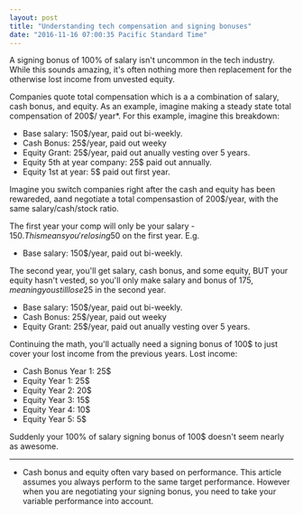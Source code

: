 ```yaml
---
layout: post
title: "Understanding tech compensation and signing bonuses"
date: "2016-11-16 07:00:35 Pacific Standard Time"
---
```


A signing bonus of 100% of salary isn't uncommon in the tech industry. While this sounds amazing, it's often nothing more then replacement for the otherwise lost income from unvested equity.

Companies quote total compensation which is a a combination of salary, cash bonus, and equity. As an example, imagine making a steady state total compensation of 200$/ year*. For this example, imagine this breakdown:

* Base salary: 150$/year, paid out bi-weekly. 
* Cash Bonus: 25$/year,  paid out weeky
* Equity Grant: 25$/year, paid out anually vesting over 5 years. 
* Equity 5th at year company: 25$ paid out annually.
* Equity 1st at year: 5$ paid out first year. 

Imagine you switch companies right after the cash and equity has been rewareded, aand negotiate a total compensastion of 200$/year, with the same salary/cash/stock ratio. 

The first year your comp will only be your salary - 150$. This means you're losing 50$ on the first year. E.g.

* Base salary: 150$/year, paid out bi-weekly. 

The second year, you'll get salary, cash bonus, and some equity, BUT your equity hasn't vested, so you'll only make salary and bonus of 175$, meaning you still lose 25$ in the second year.

* Base salary: 150$/year, paid out bi-weekly. 
* Cash Bonus: 25$/year,  paid out weeky
* Equity Grant: 25$/year, paid out anually vesting over 5 years. 

Continuing the math, you'll actually need a signing bonus of 100$ to just cover your lost income from the previous years. Lost income: 

* Cash Bonus Year 1: 25$
* Equity Year 1: 25$
* Equity Year 2: 20$
* Equity Year 3: 15$
* Equity Year 4: 10$
* Equity Year 5: 5$

Suddenly your 100% of salary signing bonus of 100$ doesn't seem nearly as awesome.

----------------------------------------------------
* Cash bonus and equity often vary based on performance. This article assumes you always perform to the same target performance.  However when you are negotiating your signing bonus, you need to take your variable performance into account.
